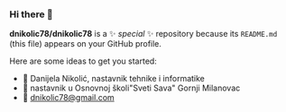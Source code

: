 ### Hi there 👋


**dnikolic78/dnikolic78** is a ✨ _special_ ✨ repository because its `README.md` (this file) appears on your GitHub profile.

Here are some ideas to get you started:

- 👯 Danijela Nikolić, nastavnik tehnike i informatike
- :office: nastavnik u Osnovnoj školi"Sveti Sava" Gornji Milanovac
- :email: dnikolic78@gmail.com
